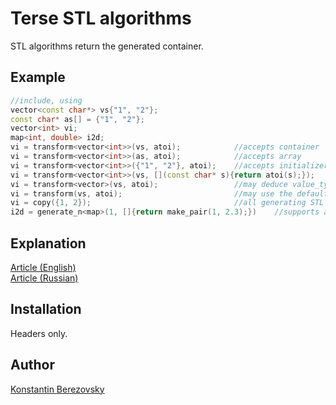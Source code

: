 Terse STL algorithms
====================

STL algorithms return the generated container.

Example
-------

```c++
//include, using
vector<const char*> vs{"1", "2"};
const char* as[] = {"1", "2"};
vector<int> vi;
map<int, double> i2d;
vi = transform<vector<int>>(vs, atoi);            //accepts container
vi = transform<vector<int>>(as, atoi);            //accepts array
vi = transform<vector<int>>({"1", "2"}, atoi);    //accepts initializer_list
vi = transform<vector<int>>(vs, [](const char* s){return atoi(s);});    //accepts lambda
vi = transform<vector>(vs, atoi);                 //may deduce value_type
vi = transform(vs, atoi);                         //may use the default container type (vector or basic_string)
vi = copy({1, 2});                                //all generating STL algorithms
i2d = generate_n<map>(1, []{return make_pair(1, 2.3);})    //supports associative containers
```

Explanation
-----------

[Article (English)](docs/article-en.html)<br>
[Article (Russian)](docs/article-ru.html)

Installation
------------

Headers only.

Author
------

<a href="mailto:kberezovsky@gmail.com">Konstantin Berezovsky</a>
